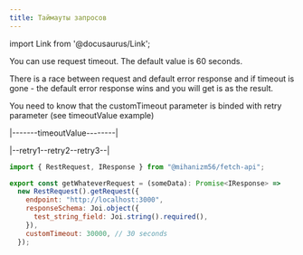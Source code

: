 ```yaml
---
title: Таймауты запросов
---
```


import Link from '@docusaurus/Link';

You can use request timeout. The default value is 60 seconds.

There is a race between request and default error response and if timeout is gone - the default error response wins and you will get is as the result.

You need to know that the customTimeout parameter is binded with retry parameter (see <Link to='/docs/examples/request-timeout'>timeoutValue example</Link>)

|-------timeoutValue--------|

|--retry1--retry2--retry3--|

```javascript
import { RestRequest, IResponse } from "@mihanizm56/fetch-api";

export const getWhateverRequest = (someData): Promise<IResponse> =>
  new RestRequest().getRequest({
    endpoint: "http://localhost:3000",
    responseSchema: Joi.object({
      test_string_field: Joi.string().required(),
    }),
    customTimeout: 30000, // 30 seconds
  });
```
